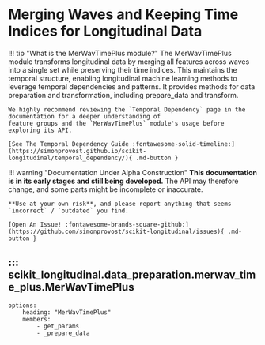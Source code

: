 # Merging Waves and Keeping Time Indices for Longitudinal Data

!!! tip "What is the MerWavTimePlus module?"
    The MerWavTimePlus module transforms longitudinal data by merging all features across waves into a single set while
    preserving their time indices. This maintains the temporal structure, enabling longitudinal machine learning methods to
    leverage temporal dependencies and patterns. It provides methods for data preparation and transformation, including
    prepare_data and transform.

    We highly recommend reviewing the `Temporal Dependency` page in the documentation for a deeper understanding of 
    feature groups and the `MerWavTimePlus` module's usage before exploring its API.

    [See The Temporal Dependency Guide :fontawesome-solid-timeline:](https://simonprovost.github.io/scikit-longitudinal/temporal_dependency/){ .md-button }

!!! warning "Documentation Under Alpha Construction"
    **This documentation is in its early stages and still being developed.** The API may therefore change, and some parts
    might be incomplete or inaccurate.

    **Use at your own risk**, and please report anything that seems `incorrect` / `outdated` you find.

    [Open An Issue! :fontawesome-brands-square-github:](https://github.com/simonprovost/scikit-longitudinal/issues){ .md-button }

## ::: scikit_longitudinal.data_preparation.merwav_time_plus.MerWavTimePlus
    options:
        heading: "MerWavTimePlus"
        members:
            - get_params
            - _prepare_data